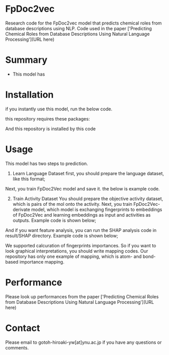 # FpDoc2vec
Research code for the FpDoc2vec model that predicts chemical roles from database descriptions using NLP. Code used in the paper ['Predicting Chemical Roles from Database Descriptions Using Natural Language Processing'](URL here)

# Summary
- This model has 

# Installation
if you instantly use this model, run the below code.

this repository requires these packages:
<package list>

And this repository is installed by this code
<install code>

# Usage
This model has two steps to prediction.

1. Learn Language Dataset
first, you should prepare the language dataset, like this format;
<todo Table write>

Next, you train FpDoc2Vec model and save it. the below is example code.
<todo write code>

2. Train Activity Dataset
You should prepare the objective activity dataset, which is pairs of the mol onto the activity.
Next, you train FpDoc2Vec-derivate model, which model is exchanging fingerprints to embeddings of FpDoc2Vec and learning embeddings as input and activities as outputs.
Example code is shown below;
<todo write code>

And if you want feature analysis, you can run the SHAP analysis code in result/SHAP directory.
Example code is shown below;
<todo write code>

We supported calcuration of fingerprints importances. So if you want to look graphical interpretations, you should write mapping codes.
Our repository has only one example of mapping, which is atom- and bond-based importance mapping.
<todo example code and figures>

# Performance
Please look up performances from the paper ['Predicting Chemical Roles from Database Descriptions Using Natural Language Processing'](URL here)

# Contact
Please email to gotoh-hiroaki-yw\[at\]ynu.ac.jp if you have any questions or comments.
